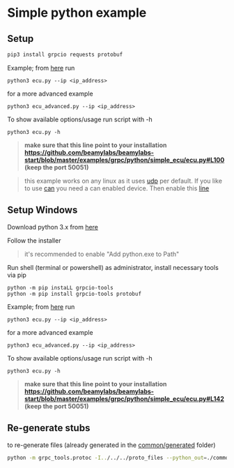 # Simple python example

## Setup
```bash
pip3 install grpcio requests protobuf
```

Example; from [here](simple_ecu/) run
```
python3 ecu.py --ip <ip_address>
```
for a more advanced example
```
python3 ecu_advanced.py --ip <ip_address>
```

To show available options/usage run script with -h 
```
python3 ecu.py -h
```

> **make sure that this line point to your installation https://github.com/beamylabs/beamylabs-start/blob/master/examples/grpc/python/simple_ecu/ecu.py#L100 (keep the port 50051)**

> this example works on any linux as it uses [udp](simple_ecu/configuration_udp) per default. If you like to use [can](simple_ecu/configuration) you need a can enabled device. Then enable this [line](https://github.com/beamylabs/beamylabs-start/blob/master/examples/grpc/python/simple_ecu/ecu.py#L107)

## Setup Windows
Download python 3.x from [here](https://www.python.org/downloads/) 

Follow the installer
> it's recommended to enable "Add python.exe to Path"

Run shell (terminal or powershell) as administrator, install necessary tools via pip
```
python -m pip instaLL grpcio-tools
python -m pip install grpcio-tools protobuf
```
Example; from [here](simple_ecu/) run
```
python3 ecu.py --ip <ip_address>
```
for a more advanced example
```
python3 ecu_advanced.py --ip <ip_address>
```

To show available options/usage run script with -h
```
python3 ecu.py -h
```

> **make sure that this line point to your installation https://github.com/beamylabs/beamylabs-start/blob/master/examples/grpc/python/simple_ecu/ecu.py#L142 (keep the port 50051)**


## Re-generate stubs

to re-generate files (already generated in the [common/generated](common/generated/) folder)

```bash
python -m grpc_tools.protoc -I../../../proto_files --python_out=./common/generated --grpc_python_out=./common/generated ../../../proto_files/*
```

